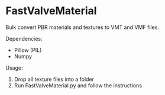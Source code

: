 # FastValveMaterial
Bulk convert PBR materials and textures to VMT and VMF files.

Dependencies:
- Pillow (PIL)
- Numpy

Usage:
1. Drop all texture files into a folder
2. Run FastValveMaterial.py and follow the instructions
